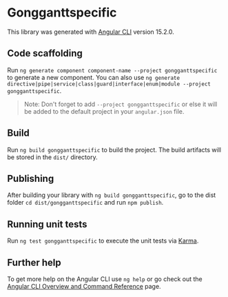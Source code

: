 # Gongganttspecific

This library was generated with [Angular CLI](https://github.com/angular/angular-cli) version 15.2.0.

## Code scaffolding

Run `ng generate component component-name --project gongganttspecific` to generate a new component. You can also use `ng generate directive|pipe|service|class|guard|interface|enum|module --project gongganttspecific`.
> Note: Don't forget to add `--project gongganttspecific` or else it will be added to the default project in your `angular.json` file. 

## Build

Run `ng build gongganttspecific` to build the project. The build artifacts will be stored in the `dist/` directory.

## Publishing

After building your library with `ng build gongganttspecific`, go to the dist folder `cd dist/gongganttspecific` and run `npm publish`.

## Running unit tests

Run `ng test gongganttspecific` to execute the unit tests via [Karma](https://karma-runner.github.io).

## Further help

To get more help on the Angular CLI use `ng help` or go check out the [Angular CLI Overview and Command Reference](https://angular.io/cli) page.
